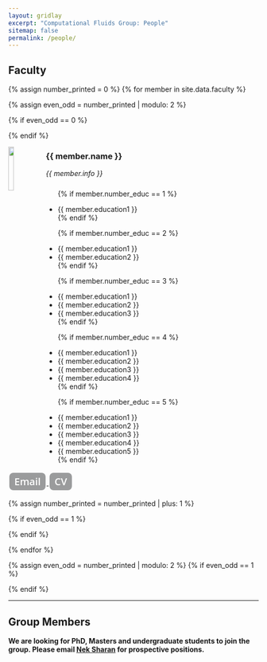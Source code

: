 ```yaml
---
layout: gridlay
excerpt: "Computational Fluids Group: People"
sitemap: false
permalink: /people/
---
```


## Faculty

{% assign number_printed = 0 %}
{% for member in site.data.faculty %}

{% assign even_odd = number_printed | modulo: 2 %}

{% if even_odd == 0 %}
<div class="row">
{% endif %}
<style>
.button {
  background-color: #9a9b9c; /* Gray */
  border: none;
  color: white;
  padding-top: 4px;
  padding-right: 10px;
  padding-bottom: 4px;
  padding-left: 10px;
  text-align: center;
  text-decoration: none;
  display: inline-block;
  font-size: 20px;
  font-family: 'Open Sans', 'Helvetica Neue', Helvetica, Arial, sans-serif;
  font-weight: 600;
  color: #ffffff;
  margin: 4px 2px;
  cursor: pointer;
}

.button1 {border-radius: 2px;}
.button2 {border-radius: 4px;}
.button3 {border-radius: 8px;}
.button4 {border-radius: 12px;}
.button5 {border-radius: 50%;}
</style>

  <img src="{{ site.url }}{{ site.baseurl }}/images/teampic/{{ member.photo }}" class="img-responsive" width="15%" style="float: left" />
  <h3>{{ member.name }}</h3>
  <i>{{ member.info }} </i><!--<br>email: <{{ member.email }}></i> -->
  <ul style="overflow: hidden; margin-top:10px;">

  {% if member.number_educ == 1 %}
  <li> {{ member.education1 }} </li>
  {% endif %}

  {% if member.number_educ == 2 %}
  <li> {{ member.education1 }} </li>
  <li> {{ member.education2 }} </li>
  {% endif %}

  {% if member.number_educ == 3 %}
  <li> {{ member.education1 }} </li>
  <li> {{ member.education2 }} </li>
  <li> {{ member.education3 }} </li>
  {% endif %}

  {% if member.number_educ == 4 %}
  <li> {{ member.education1 }} </li>
  <li> {{ member.education2 }} </li>
  <li> {{ member.education3 }} </li>
  <li> {{ member.education4 }} </li>
  {% endif %}

  {% if member.number_educ == 5 %}
  <li> {{ member.education1 }} </li>
  <li> {{ member.education2 }} </li>
  <li> {{ member.education3 }} </li>
  <li> {{ member.education4 }} </li>
  <li> {{ member.education5 }} </li>
  {% endif %}

  </ul>

<a href = "mailto: nzs0089@auburn.edu"> <button class="button button3"> Email </button> </a> 
<a href="/pdf/Nek-cv-short.pdf" target="_blank"> <button class="button button3"> CV </button> </a>

{% assign number_printed = number_printed | plus: 1 %}

{% if even_odd == 1 %}
</div>
{% endif %}

{% endfor %}

{% assign even_odd = number_printed | modulo: 2 %}
{% if even_odd == 1 %}
</div>
{% endif %}


---

## Group Members

 **We are  looking for PhD, Masters and undergraduate students to join the group. Please email [Nek Sharan](mailto:nzs0089@auburn.edu) for prospective positions.**

